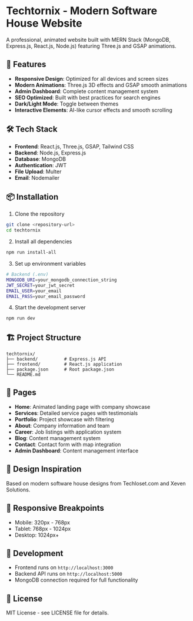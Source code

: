 # Techtornix - Modern Software House Website

A professional, animated website built with MERN Stack (MongoDB, Express.js, React.js, Node.js) featuring Three.js and GSAP animations.

## 🚀 Features

- **Responsive Design**: Optimized for all devices and screen sizes
- **Modern Animations**: Three.js 3D effects and GSAP smooth animations
- **Admin Dashboard**: Complete content management system
- **SEO Optimized**: Built with best practices for search engines
- **Dark/Light Mode**: Toggle between themes
- **Interactive Elements**: AI-like cursor effects and smooth scrolling

## 🛠️ Tech Stack

- **Frontend**: React.js, Three.js, GSAP, Tailwind CSS
- **Backend**: Node.js, Express.js
- **Database**: MongoDB
- **Authentication**: JWT
- **File Upload**: Multer
- **Email**: Nodemailer

## 📦 Installation

1. Clone the repository
```bash
git clone <repository-url>
cd techtornix
```

2. Install all dependencies
```bash
npm run install-all
```

3. Set up environment variables
```bash
# Backend (.env)
MONGODB_URI=your_mongodb_connection_string
JWT_SECRET=your_jwt_secret
EMAIL_USER=your_email
EMAIL_PASS=your_email_password
```

4. Start the development server
```bash
npm run dev
```

## 🏗️ Project Structure

```
techtornix/
├── backend/          # Express.js API
├── frontend/         # React.js application
├── package.json      # Root package.json
└── README.md
```

## 🌟 Pages

- **Home**: Animated landing page with company showcase
- **Services**: Detailed service pages with testimonials
- **Portfolio**: Project showcase with filtering
- **About**: Company information and team
- **Career**: Job listings with application system
- **Blog**: Content management system
- **Contact**: Contact form with map integration
- **Admin Dashboard**: Content management interface

## 🎨 Design Inspiration

Based on modern software house designs from Techloset.com and Xeven Solutions.

## 📱 Responsive Breakpoints

- Mobile: 320px - 768px
- Tablet: 768px - 1024px
- Desktop: 1024px+

## 🔧 Development

- Frontend runs on `http://localhost:3000`
- Backend API runs on `http://localhost:5000`
- MongoDB connection required for full functionality

## 📄 License

MIT License - see LICENSE file for details.
